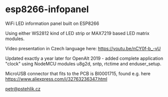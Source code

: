 # esp8266-infopanel
WiFi LED information panel built on ESP8266

Using either WS2812 kind of LED strip or MAX7219 based LED matrix modules.

Video presentation in Czech language here: https://youtu.be/nCY0f-b_-vU

Updated exactly a year later for OpenAlt 2019 - added complete application
"clock" using NodeMCU modules u8g2d, sntp, rtctime and enduser_setup.

MicroUSB connector that fits to the PCB is BI0001715, found e.g. here https://www.aliexpress.com/i/32763236347.html

petr@pstehlik.cz
